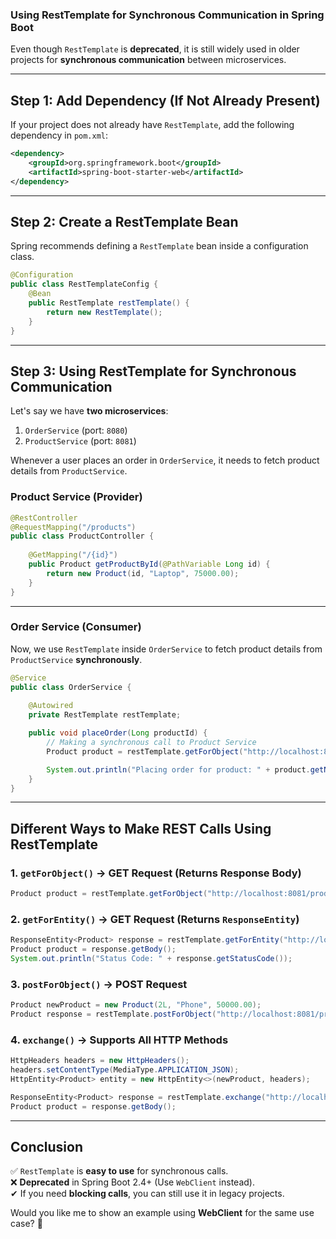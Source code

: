 ### **Using RestTemplate for Synchronous Communication in Spring Boot**

Even though `RestTemplate` is **deprecated**, it is still widely used in older projects for **synchronous communication** between microservices.

---

## **Step 1: Add Dependency (If Not Already Present)**

If your project does not already have `RestTemplate`, add the following dependency in `pom.xml`:

```xml
<dependency>
    <groupId>org.springframework.boot</groupId>
    <artifactId>spring-boot-starter-web</artifactId>
</dependency>
```

---

## **Step 2: Create a RestTemplate Bean**

Spring recommends defining a `RestTemplate` bean inside a configuration class.

```java
@Configuration
public class RestTemplateConfig {
    @Bean
    public RestTemplate restTemplate() {
        return new RestTemplate();
    }
}
```

---

## **Step 3: Using RestTemplate for Synchronous Communication**

Let's say we have **two microservices**:

1. `OrderService` (port: `8080`)
2. `ProductService` (port: `8081`)

Whenever a user places an order in `OrderService`, it needs to fetch product details from `ProductService`.

### **Product Service (Provider)**

```java
@RestController
@RequestMapping("/products")
public class ProductController {
    
    @GetMapping("/{id}")
    public Product getProductById(@PathVariable Long id) {
        return new Product(id, "Laptop", 75000.00);
    }
}
```

---

### **Order Service (Consumer)**

Now, we use `RestTemplate` inside `OrderService` to fetch product details from `ProductService` **synchronously**.

```java
@Service
public class OrderService {
    
    @Autowired
    private RestTemplate restTemplate;

    public void placeOrder(Long productId) {
        // Making a synchronous call to Product Service
        Product product = restTemplate.getForObject("http://localhost:8081/products/" + productId, Product.class);

        System.out.println("Placing order for product: " + product.getName());
    }
}
```

---

## **Different Ways to Make REST Calls Using RestTemplate**

### **1. `getForObject()` → GET Request (Returns Response Body)**

```java
Product product = restTemplate.getForObject("http://localhost:8081/products/1", Product.class);
```

### **2. `getForEntity()` → GET Request (Returns `ResponseEntity`)**

```java
ResponseEntity<Product> response = restTemplate.getForEntity("http://localhost:8081/products/1", Product.class);
Product product = response.getBody();
System.out.println("Status Code: " + response.getStatusCode());
```

### **3. `postForObject()` → POST Request**

```java
Product newProduct = new Product(2L, "Phone", 50000.00);
Product response = restTemplate.postForObject("http://localhost:8081/products", newProduct, Product.class);
```

### **4. `exchange()` → Supports All HTTP Methods**

```java
HttpHeaders headers = new HttpHeaders();
headers.setContentType(MediaType.APPLICATION_JSON);
HttpEntity<Product> entity = new HttpEntity<>(newProduct, headers);

ResponseEntity<Product> response = restTemplate.exchange("http://localhost:8081/products", HttpMethod.POST, entity, Product.class);
Product product = response.getBody();
```

---

## **Conclusion**

✅ `RestTemplate` is **easy to use** for synchronous calls.  
❌ **Deprecated** in Spring Boot 2.4+ (Use `WebClient` instead).  
✔ If you need **blocking calls**, you can still use it in legacy projects.

Would you like me to show an example using **WebClient** for the same use case? 🚀